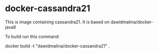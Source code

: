 docker-cassandra21
==================

This is image containing cassandra21. It is based on dawidmalina/docker-java8

To build run this command:

docker build -t "dawidmalina/docker-cassandra21" .

